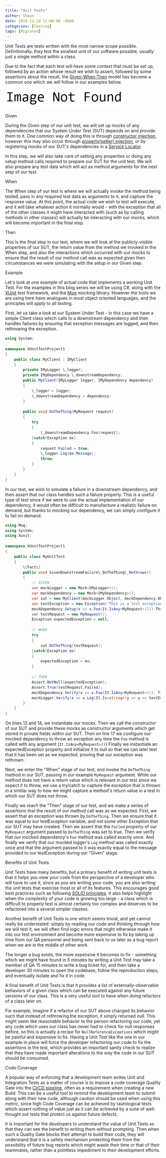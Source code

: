 ```yaml
---
title: "Unit Tests"
author: Shawn
date: 2019-11-19 12:00:00 -0600
categories: [Testing]
tags: [Migrated]
---
```


Unit Tests are tests written with the most narrow scope possible. Definitionally, they test the smallest unit of our software possible, usually just a single method within a class.

Due to the fact that each test will have some context that must be set up, followed by an action whose result we wish to assert, followed by some assertions about the result, the [Given-When-Then](https://martinfowler.com/bliki/GivenWhenThen.html) model has become a common one which we will follow in our examples below.

![](/assets/img/posts/image-not-found.png)

Given

During the Given step of our unit test, we will set up mocks of any dependencies that our System Under Test (SUT) depends on and provide them to it. One common way of doing this is through [constructor injection](https://en.wikipedia.org/wiki/Dependency_injection#Constructor_injection), however this may also occur through [property(setter) injection](https://en.wikipedia.org/wiki/Dependency_injection#Setter_injection), or by registering mocks of our SUT's dependencies in a [Service Locator](https://en.wikipedia.org/wiki/Service_locator_pattern).

In this step, we will also take care of setting any properties or doing any setup method calls required to prepare our SUT for the unit test. We will also prepare any test data which will act as method arguments for the next step of our test.

When

The When step of our test is where we will actually invoke the method being tested, pass in any required test data as arguments to it, and capture the response value. At this point, the actual code we wish to test will execute, and it will take whatever action it normally would - with the exception that all of the other classes it might have interacted with (such as by calling methods in other classes) will actually be interacting with our mocks, which will become important in the final step.

Then

This is the final step in our test, where we will look at the publicly-visible properties of our SUT, the return value from the method we invoked in the When step, and also the interactions which occurred with our mocks to ensure that the result of our method call was as expected given then circumstances we were simulating with the setup in our Given step.

Example

Let's look at one example of actual code that implements a working Unit Test. For the examples in this blog series we will be using C#, along with the [XUnit](https://xunit.net/) test framework, and the [Moq](https://github.com/moq/moq4) mocking library. However the tools we are using here have analogues in most object oriented languages, and the principles will apply to all testing.

First, let us take a look at our System Under Test - in this case we have a simple Client class which calls to a downstream dependency and then handles failures by ensuring that exception messages are logged, and then rethrowing the exception.

``` c#
using System;

namespace XUnitTestProject1
{
    public class MyClient : IMyClient
    {
        private IMyLogger \_logger;
        private IMyDependency \_downstreamDependency;
        public MyClient(IMyLogger logger, IMyDependency dependency)
        {
            \_logger = logger;
            \_downstreamDependency = dependency;
        }

        public void DoTheThing(MyRequest request)
        {
            try
            {
                \_downstreamDependency.Foo(request);
            }catch(Exception ex)
            {
                request.Failed = true;
                \_logger.Log(ex.Message);
                throw;
            }
        }
    }
}
```

In our test, we wish to simulate a failure in a downstream dependency, and then assert that our class handles such a failure properly. This is a useful type of test since if we were to use the actual implementation of our dependency, it would often be difficult to manufacture a realistic failure on demand, but thanks to mocking our dependency, we can simply configure it to fail on demand.

``` c#
using Moq;
using System;
using Xunit;

namespace XUnitTestProject1
{
    public class MyUnitTest
    {
        \[Fact\]
        public void GivenDownstreamFailure\_DoTheThing\_Rethrows()
        {
            // GIVEN
            var mockLogger = new Mock<IMyLogger>();
            var mockDependency = new Mock<IMyDependency>();
            var sut = new MyClient(mockLogger.Object, mockDependency.Object);
            var testException = new Exception("This is a test exception");
            mockDependency.Setup(x => x.Foo(It.IsAny<MyRequest>())).Throws(testException);
            var testRequest = new MyRequest();
            Exception expectedException = null;

            // WHEN
            try
            {
                sut.DoTheThing(testRequest);
            }catch(Exception ex)
            {
                expectedException = ex;
            }

            // THEN
            Assert.NotNull(expectedException);
            Assert.True(testRequest.Failed);
            mockDependency.Verify(x => x.Foo(It.IsAny<MyRequest>()), Times.Once);
            mockLogger.Verify(x => x.Log(It.Is<string>(y => y == testException.Message)), Times.Once);
        }
    }
}
```

On lines 13 and 14, we instantiate our mocks. Then we call the constructor of our SUT and provide these mocks as constructor arguments which get stored in private fields within our SUT. Then on line 17 we configure our mocked dependency to throw an exception any time the `Foo` method is called with any argument (`It.IsAny<MyRequest>()`) Finally we instantiate an expectedException property and initialize it to null so that we can later test that it has been set as we expected, proving that our exception was rethrown.

Next, we enter the "When" stage of our test, and invoke the `DoTheThing` method in our SUT, passing in our example `MyRequest` argument. While our method does not have a return value which is relevant in our test since we expect it to throw, we use a try/catch to capture the exception that is thrown in a similar way to how we might capture a method's return value in a test in which our SUT does not throw.

Finally we reach the "Then" stage of our test, and we make a series of assertions that the result of our method call was as we expected. First, we assert that an exception was thrown by `DoTheThing`. Then we ensure that it was equal to our testException variable, and not some other Exception that our SUT may have created. Then we assert that the `Failed` property of our `MyRequest` argument passed to `DoTheThing` was set to true. Then we verify that our mocked dependency's `Foo` method was called exactly once. And finally we verify that our mocked logger's `Log` method was called exactly once and that the argument passed to it was exactly equal to the message provided to our testException during our "Given" stage.

Benefits of Unit Tests

Unit Tests have many benefits, but a primary benefit of writing unit tests is that it helps you view your code from the perspective of a developer who will have to use it, since as you are writing your code, you are also writing the unit tests that exercise most or all of its features. This encourages good best practices such as following [SOLID principles](https://en.wikipedia.org/wiki/SOLID). It also helps highlight when the complexity of your code is growing too large - a class which is difficult to properly test is almost certainly too complex and deserves to be refactored into a several simpler classes.

Another benefit of Unit Tests is one which seems trivial, and yet cannot really be understated: simply by reading our code and thinking through how we will test it, we will often find logic errors that might otherwise make it into our test environment and become more expensive to fix by taking up time from our QA personnel and being sent back to us later as a bug report when we are in the middle of other work.

The longer a bug exists, the more expensive it becomes to fix - something which we might have found in 5 minutes by writing a Unit Test may take a member of QA 15 minutes to write a bug ticket for, and then take a developer 30 minutes to open the codebase, follow the reproduction steps, and eventually isolate and fix it in code.

A final benefit of Unit Tests is that it provides a list of externally-observable behaviors of a given class which can be executed against any future versions of our class. This is a very useful tool to have when doing refactors of a class later on.

For example, imagine if a refactor of our SUT above changed its behavior such that instead of rethrowing the exception, it simply returned null. This might seem like reasonable behavior to the person refactoring our code, yet any code which uses our class has never had to check for null responses before, so this is actually a recipe for `NullReferenceExceptions` which might be painful and expensive to fix. Having a Unit Test like the one in our example in place will force the developer refactoring our code to fix the assertions in the test, which provides an important sanity check to realize that they have made important alterations to the way the code in our SUT should be consumed.

Code Coverage

A popular way of enforcing that a development team writes Unit and Integration Tests as a matter of course is to impose a code coverage Quality Gate into the [CI/CD pipeline](https://dancerscode.com/2019/11/14/role-of-test-automation-in-a-ci-cd-pipeline/), often as a requirement when creating a new Build. This can be a useful tool to remind the development team to submit along with their new code, although caution should be used when using this metric, since high Code Coverage can be achieved by tautological tests which assert nothing of value just as it can be achieved by a suite of well-thought out tests that protect us against future defects.

It is important for the developers to understand the value of Unit Tests so that they can see the benefit to writing them without prompting. Then when such a Quality Gate blocks their attempt to build their code, they will understand that it is a safety mechanism protecting them from the possibility of future bug reports which might waste their time or that of their teammates, rather than a pointless impediment to their development efforts.
